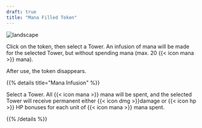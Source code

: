 ```yaml
---
draft: true
title: "Mana Filled Token"
---
```


![landscape](/images/relics/spr_relic_29.png)


Click on the token, then select a Tower. An infusion of mana will be made for the selected Tower, but without spending mana (max. 20 {{< icon mana >}} mana).

After use, the token disappears.

{{% details title="Mana Infusion" %}}

Select a Tower. All {{< icon mana >}} mana will be spent, and the selected Tower will receive permanent either {{< icon dmg >}}damage or {{< icon hp >}} HP bonuses for each unit of {{< icon mana >}} mana spent.

{{% /details %}}
